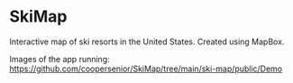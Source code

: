 # SkiMap

Interactive map of ski resorts in the United States.
Created using MapBox.

Images of the app running:
https://github.com/coopersenior/SkiMap/tree/main/ski-map/public/Demo


